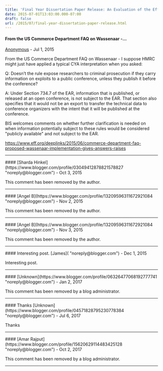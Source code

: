 ```yaml
---
title: 'Final Year Dissertation Paper Release: An Evaluation of the Effectiveness of EMET 5.1'
date: 2015-07-01T13:03:00.000-07:00
draft: false
url: /2015/07/final-year-dissertation-paper-release.html
---
```


#### From the US Commerce Department FAQ on Wassenaar -...
[Anonymous]( "noreply@blogger.com") - <time datetime="2015-07-06T01:58:25.039-07:00">Jul 1, 2015</time>

From the US Commerce Department FAQ on Wassenaar - I suppose HMRC might just have applied a typical CYA interpretation when you asked:

Q: Doesn’t the rule expose researchers to criminal prosecution if they carry information on exploits to a public conference, unless they publish it before the conference?

A: Under Section 734.7 of the EAR, information that is published, or released at an open conference, is not subject to the EAR. That section also specifies that it would not be an export to transfer the technical data to conference organizers with the intent that it will be published at the conference.

BIS welcomes comments on whether further clarification is needed on when information potentially subject to these rules would be considered "publicly available" and not subject to the EAR.

https://www.eff.org/deeplinks/2015/06/commerce-department-faq-proposed-wassenaar-implementation-gives-answers-raises
<hr />
#### 
[Sharda Hinkel](https://www.blogger.com/profile/03049412878821578827 "noreply@blogger.com") - <time datetime="2015-10-21T05:44:46.989-07:00">Oct 3, 2015</time>

This comment has been removed by the author.
<hr />
#### 
[Angel B](https://www.blogger.com/profile/13209596311672921084 "noreply@blogger.com") - <time datetime="2015-11-10T03:03:16.530-08:00">Nov 2, 2015</time>

This comment has been removed by the author.
<hr />
#### 
[Angel B](https://www.blogger.com/profile/13209596311672921084 "noreply@blogger.com") - <time datetime="2015-11-25T02:29:52.313-08:00">Nov 3, 2015</time>

This comment has been removed by the author.
<hr />
#### Interesting post.
[James]( "noreply@blogger.com") - <time datetime="2015-12-21T04:42:26.812-08:00">Dec 1, 2015</time>

Interesting post.
<hr />
#### 
[Unknown](https://www.blogger.com/profile/06326477068192777741 "noreply@blogger.com") - <time datetime="2017-01-31T05:54:08.220-08:00">Jan 2, 2017</time>

This comment has been removed by a blog administrator.
<hr />
#### Thanks
[Unknown](https://www.blogger.com/profile/04571828795230778384 "noreply@blogger.com") - <time datetime="2017-07-01T08:21:33.496-07:00">Jul 6, 2017</time>

Thanks
<hr />
#### 
[Amar Rajput](https://www.blogger.com/profile/15620629114483425128 "noreply@blogger.com") - <time datetime="2017-10-24T19:50:00.335-07:00">Oct 2, 2017</time>

This comment has been removed by a blog administrator.
<hr />

